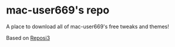 # mac-user669's repo

A place to download all of mac-user669's free tweaks and themes!


Based on [Reposi3](https://github.com/supermamon/Reposi3/)